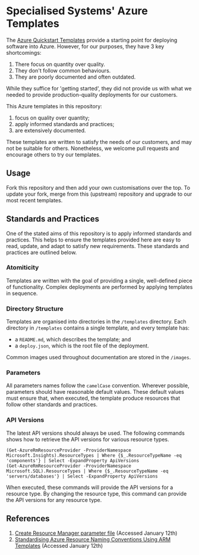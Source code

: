 # Specialised Systems' Azure Templates

The [Azure Quickstart Templates](https://github.com/Azure/azure-quickstart-templates)
provide a starting point for deploying software into Azure. However, for our
purposes, they have 3 key shortcomings:

  1. There focus on quantity over quality.
  2. They don't follow common behaviours.
  3. They are poorly documented and often outdated.

While they suffice for 'getting started', they did not provide us with what we
needed to provide production-quality deployments for our customers.

This Azure templates in this repository:

  1. focus on quality over quantity;
  2. apply informed standards and practices;
  3. are extensively documented.

These templates are written to satisfy the needs of our customers, and may not
be suitable for others. Nonetheless, we welcome pull requests and encourage
others to try our templates.

## Usage

Fork this repository and then add your own customisations over the top. To
update your fork, merge from this (upstream) repository and upgrade to our most
recent templates.

## Standards and Practices

One of the stated aims of this repository is to apply informed standards and
practices. This helps to ensure the templates provided here are easy to read,
update, and adapt to satisfy new requirements. These standards and practices
are outlined below.

### Atomiticity

Templates are written with the goal of providing a single, well-defined piece
of functionality. Complex deployments are performed by applying templates in
sequence.

### Directory Structure

Templates are organised into directories in the `/templates` directory. Each
directory in `/templates` contains a single template, and every template has:

* a `README.md`, which describes the template; and
* a `deploy.json`, which is the root file of the deployment.

Common images used throughout documentation are stored in the `/images`.

### Parameters

All parameters names follow the `camelCase` convention. Wherever possible,
parameters should have reasonable default values. These default values must
ensure that, when executed, the template produce resources that follow other
standards and practices.

### API Versions

The latest API versions should always be used. The following commands shows how
to retrieve the API versions for various resource types.

```
(Get-AzureRmResourceProvider -ProviderNamespace Microsoft.Insights).ResourceTypes | Where {$_.ResourceTypeName -eq 'components'} | Select -ExpandProperty ApiVersions
(Get-AzureRmResourceProvider -ProviderNamespace Microsoft.SQL).ResourceTypes | Where {$_.ResourceTypeName -eq 'servers/databases'} | Select -ExpandProperty ApiVersions
```

When executed, these commands will provide the API versions for a resource
type. By changing the resource type, this command can provide the API versions
for any resource type.

## References

  1. [Create Resource Manager parameter file](https://docs.microsoft.com/en-us/azure/azure-resource-manager/templates/parameter-files) (Accessed January 12th)
  2. [Standardising Azure Resource Naming Conventions Using ARM Templates](https://adatis.co.uk/standardising-azure-resource-naming-conventions-using-arm-templates/) (Accessed January 12th)